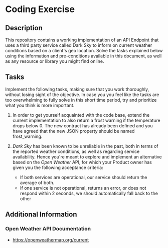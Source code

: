 # Coding Exercise

## Description

This repository contains a working implementation of an API Endpoint that uses a third party service called Dark Sky to inform on current weather conditions based on a client's geo location. Solve the tasks explained below using the information and pre-conditions available in this document, as well as any resource or library you might find online.


## Tasks
Implement the following tasks, making sure that you work thoroughly, without losing sight of the objective.
In case you you feel like the tasks are too overwhelming to fully solve in this short time period, try and prioritize what you think is more important.

1. In order to get yourself acquainted with the code base, extend the current implementation to also return a frost warning if the temperature drops below 0. The new contract has already been defined and you have agreed that the new JSON property should be named frost_warning.

2. *Dark Sky* has been known to be unreliable in the past, both in terms of the reported weather conditions, as well as regarding service availability. Hence you're meant to explore and implement an alternative based on the *Open Weather* API, for which your Product owner has given you the following acceptance criteria:

	* If both services are operational, our service should return the average of both.
	* If one service is not operational, returns an error, or does not respond within 2 seconds, we should automatically fall back to the other


## Additional Information

### Open Weather API Documentation

* https://openweathermap.org/current